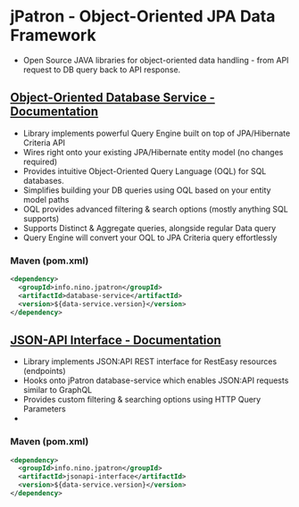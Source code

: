 # jPatron - Object-Oriented JPA Data Framework
- Open Source JAVA libraries for object-oriented data handling - from API request to DB query back to API response.


## [Object-Oriented Database Service - Documentation](./database-service/README.md)
- Library implements powerful Query Engine built on top of JPA/Hibernate Criteria API
- Wires right onto your existing JPA/Hibernate entity model (no changes required)
- Provides intuitive Object-Oriented Query Language (OQL) for SQL databases.
- Simplifies building your DB queries using OQL based on your entity model paths
- OQL provides advanced filtering & search options (mostly anything SQL supports) 
- Supports Distinct & Aggregate queries, alongside regular Data query
- Query Engine will convert your OQL to JPA Criteria query effortlessly

### Maven (pom.xml)
```xml
<dependency>
  <groupId>info.nino.jpatron</groupId>
  <artifactId>database-service</artifactId>
  <version>${data-service.version}</version>
</dependency>
```

## [JSON-API Interface - Documentation](./jsonapi-interface/README.md)
- Library implements JSON:API REST interface for RestEasy resources (endpoints)
- Hooks onto jPatron database-service which enables JSON:API requests similar to GraphQL
- Provides custom filtering & searching options using HTTP Query Parameters
- 

### Maven (pom.xml)
```xml
<dependency>
  <groupId>info.nino.jpatron</groupId>
  <artifactId>jsonapi-interface</artifactId>
  <version>${data-service.version}</version>
</dependency>
```
